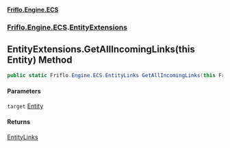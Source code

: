 #### [Friflo.Engine.ECS](index.md 'index')
### [Friflo.Engine.ECS](Friflo.Engine.ECS.md 'Friflo.Engine.ECS').[EntityExtensions](EntityExtensions.md 'Friflo.Engine.ECS.EntityExtensions')

## EntityExtensions.GetAllIncomingLinks(this Entity) Method

```csharp
public static Friflo.Engine.ECS.EntityLinks GetAllIncomingLinks(this Friflo.Engine.ECS.Entity target);
```
#### Parameters

<a name='Friflo.Engine.ECS.EntityExtensions.GetAllIncomingLinks(thisFriflo.Engine.ECS.Entity).target'></a>

`target` [Entity](Entity.md 'Friflo.Engine.ECS.Entity')

#### Returns
[EntityLinks](EntityLinks.md 'Friflo.Engine.ECS.EntityLinks')